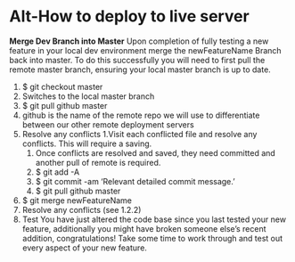 Alt-How to deploy to live server
======

**Merge Dev Branch into Master**
Upon completion of fully testing a new feature in your local dev environment merge the newFeatureName Branch back into master. To do this successfully you will need to first pull the remote master branch, ensuring your local master branch is up to date.
1. $ git checkout master
  1. Switches to the local master branch
2. $ git pull github master
  1. github is the name of the remote repo we will use to differentiate between our other remote deployment servers
  2. Resolve any conflicts
    1.Visit each conflicted file and resolve any conflicts. This will require a saving.
      1. Once conflicts are resolved and saved, they need committed and another pull of remote is required.
        1. $ git add -A
        2. $ git commit -am ‘Relevant detailed commit message.’
        3. $ git pull github master
3. $ git merge newFeatureName
  1. Resolve any conflicts (see 1.2.2)
4. Test 
You have just altered the code base since you last tested your new feature, additionally you might have broken someone else’s recent addition, congratulations! Take some time to work through and test out every aspect of your new feature.